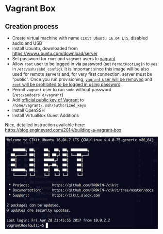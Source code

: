 # Vagrant Box

## Creation process

- Create virtual machine with name `CIKit Ubuntu 16.04 LTS`, disabled audio and USB
- Install Ubuntu, downloaded from https://www.ubuntu.com/download/server
- Set password for `root` and `vagrant` users to [vagrant](../../../scripts/tasks/setup.yml#L16)
- Allow `root` user to be logged in via password (set `PermitRootLogin` to `yes` in `/etc/ssh/sshd_config`). It is important since this image will be also used for remote servers and, for very first connection, server must be "public". Once you run provisioning, [`vagrant` user will be removed](../../../scripts/tasks/bootstrap-remote.yml#L53) and [`root` will be prohibited to be logged in using password](../../../scripts/tasks/bootstrap-remote.yml#L61).
- Permit `vagrant` user to run `sudo` without password (`/etc/sudoers.d/vagrant`)
- Add [official public key of Vagrant](https://github.com/mitchellh/vagrant/tree/master/keys) to `/home/vagrant/.ssh/authorized_keys`
- Install OpenSSH
- Install VirtualBox Guest Additions

Nice, detailed instruction available here: https://blog.engineyard.com/2014/building-a-vagrant-box

![Starting message](images/cikit-vagrant-box-motd.png)
